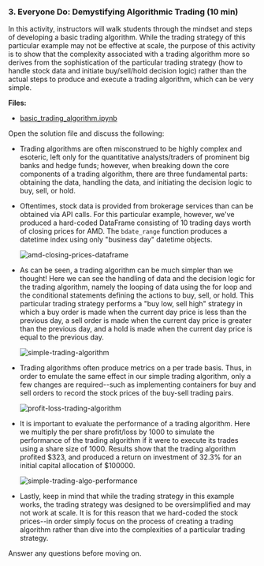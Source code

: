 ### 3. Everyone Do: Demystifying Algorithmic Trading (10 min)

In this activity, instructors will walk students through the mindset and steps of developing a basic trading algorithm. While the trading strategy of this particular example may not be effective at scale, the purpose of this activity is to show that the complexity associated with a trading algorithm more so derives from the sophistication of the particular trading strategy (how to handle stock data and initiate buy/sell/hold decision logic) rather than the actual steps to produce and execute a trading algorithm, which can be very simple.

**Files:**

* [basic_trading_algorithm.ipynb](Activities/01-Evr_Basic_Trading_Algorithm/Solved/basic_trading_algorithm.ipynb)

Open the solution file and discuss the following:

* Trading algorithms are often misconstrued to be highly complex and esoteric, left only for the quantitative analysts/traders of prominent big banks and hedge funds; however, when breaking down the core components of a trading algorithm, there are three fundamental parts: obtaining the data, handling the data, and initiating the decision logic to buy, sell, or hold.

* Oftentimes, stock data is provided from brokerage services than can be obtained via API calls. For this particular example, however, we've produced a hard-coded DataFrame consisting of 10 trading days worth of closing prices for AMD. The `bdate_range` function produces a datetime index using only "business day" datetime objects.

  ![amd-closing-prices-dataframe](Images/amd-closing-prices-dataframe.png)

* As can be seen, a trading algorithm can be much simpler than we thought! Here we can see the handling of data and the decision logic for the trading algorithm, namely the looping of data using the for loop and the conditional statements defining the actions to buy, sell, or hold. This particular trading strategy performs a "buy low, sell high" strategy in which a buy order is made when the current day price is less than the previous day, a sell order is made when the current day price is greater than the previous day, and a hold is made when the current day price is equal to the previous day.

  ![simple-trading-algorithm](Images/simple-trading-algorithm.png)

* Trading algorithms often produce metrics on a per trade basis. Thus, in order to emulate the same effect in our simple trading algorithm, only a few changes are required--such as implementing containers for buy and sell orders to record the stock prices of the buy-sell trading pairs.

  ![profit-loss-trading-algorithm](Images/profit-loss-trading-algorithm.png)

* It is important to evaluate the performance of a trading algorithm. Here we multiply the per share profit/loss by 1000 to simulate the performance of the trading algorithm if it were to execute its trades using a share size of 1000. Results show that the trading algorithm profited $323, and produced a return on investment of 32.3% for an initial capital allocation of $100000.

  ![simple-trading-algo-performance](Images/simple-trading-algo-performance.png)

* Lastly, keep in mind that while the trading strategy in this example works, the trading strategy was designed to be oversimplified and may not work at scale. It is for this reason that we hard-coded the stock prices--in order simply focus on the process of creating a trading algorithm rather than dive into the complexities of a particular trading strategy.

Answer any questions before moving on.
